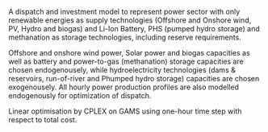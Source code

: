 A dispatch and investment model to represent power sector with only renewable energies as supply technologies (Offshore and Onshore wind, PV, Hydro and biogas) and Li-Ion Battery, PHS (pumped hydro storage) and methanation as storage technologies, including reserve requirements.

Offshore and onshore wind power, Solar power and biogas capacities as well as battery and power-to-gas (methanation) storage capacities are chosen endogenousely, while hydroelectricity technologies (dams & reservoirs, run-of-river and Phumped hydro storage) capacities are chosen exogenousely. All hourly power production profiles are also modelled endogenously for optimization of dispatch. 

Linear optimisation by CPLEX on GAMS using one-hour time step with respect to total cost.

